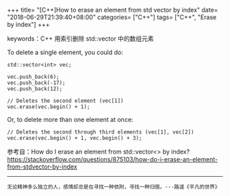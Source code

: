 +++
title= "[C++]How to erase an element from std vector by index"
date= "2018-06-29T21:39:40+08:00"
categories= ["C++"]
tags= ["C++", "Erase by index"]
+++

keywords：C++ 用索引删除 std::vector 中的数组元素

To delete a single element, you could do:

    std::vector<int> vec;

    vec.push_back(6);
    vec.push_back(-17);
    vec.push_back(12);

    // Deletes the second element (vec[1])
    vec.erase(vec.begin() + 1);

Or, to delete more than one element at once:

    // Deletes the second through third elements (vec[1], vec[2])
    vec.erase(vec.begin() + 1, vec.begin() + 3);

参考自：How do I erase an element from std::vector<> by index?  
https://stackoverflow.com/questions/875103/how-do-i-erase-an-element-from-stdvector-by-index

***
`无论精神多么独立的人，感情却总是在寻找一种依附，寻找一种归宿。---路遥《平凡的世界》`